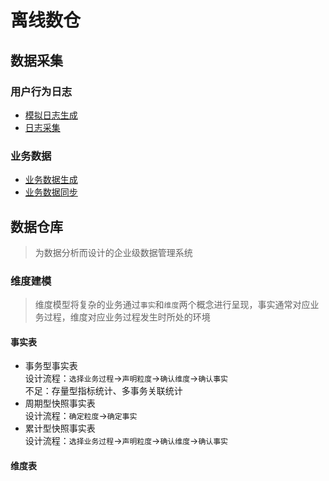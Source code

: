 # 离线数仓

## 数据采集

### 用户行为日志
- [模拟日志生成](MockLog/README.md)
- [日志采集](FlumeLog/README.md)

### 业务数据
- [业务数据生成](MockDb/README.md)
- [业务数据同步](DataSync/README.md)

## 数据仓库
> 为数据分析而设计的企业级数据管理系统

### 维度建模
>维度模型将复杂的业务通过`事实`和`维度`两个概念进行呈现，事实通常对应业务过程，维度对应业务过程发生时所处的环境
#### 事实表
- 事务型事实表  
  设计流程：`选择业务过程`→`声明粒度`→`确认维度`→`确认事实`  
  不足：存量型指标统计、多事务关联统计
- 周期型快照事实表  
  设计流程：`确定粒度`→`确定事实`
- 累计型快照事实表  
  设计流程：`选择业务过程`→`声明粒度`→`确认维度`→`确认事实`  
#### 维度表